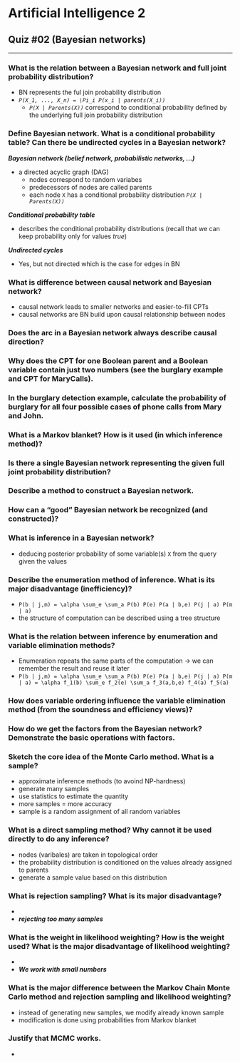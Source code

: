 # Artificial Intelligence 2
## Quiz #02 (Bayesian networks)
___
### What is the relation between a Bayesian network and full joint probability distribution?
  - BN represents the ful join probability distribution
  - *`P(X_1, ..., X_n) = \Pi_i P(x_i | parents(X_i))`*
    - *`P(X | Parents(X))`* correspond to conditional probability defined by the underlying full join probability distribution

### Define Bayesian network. What is a conditional probability table? Can there be undirected cycles in a Bayesian network?
***Bayesian network (belief network, probabilistic networks, ...)***
  - a directed acyclic graph (DAG)
    - nodes correspond to random variabes
    - predecessors of nodes are called parents
    - each node `X` has a conditional probability distribution *`P(X | Parents(X))`*
 
***Conditional probability table***
  - describes the conditional probability distributions (recall that we can keep probability only for values *true*)

***Undirected cycles***
  - Yes, but not directed which is the case for edges in BN

### What is difference between causal network and Bayesian network?
  - causal network leads to smaller networks and easier-to-fill CPTs
  - causal networks are BN build upon causal relationship between nodes

### Does the arc in a Bayesian network always describe causal direction?

### Why does the CPT for one Boolean parent and a Boolean variable contain just two numbers (see the burglary example and CPT for MaryCalls).

### In the burglary detection example, calculate the probability of burglary for all four possible cases of phone calls from Mary and John.

### What is a Markov blanket? How is it used (in which inference method)?

### Is there a single Bayesian network representing the given full joint probability distribution?

### Describe a method to construct a Bayesian network.

### How can a “good” Bayesian network be recognized (and constructed)?

### What is inference in a Bayesian network?
  - deducing posterior probability of some variable(s) `X` from the query given the values 

### Describe the enumeration method of inference. What is its major disadvantage (inefficiency)?
  - `P(b | j,m) = \alpha \sum_e \sum_a P(b) P(e) P(a | b,e) P(j | a) P(m | a)`
  - the structure of computation can be described using a tree structure

### What is the relation between inference by enumeration and variable elimination methods?
  - Enumeration repeats the same parts of the computation -> we can remember the result and reuse it later
  - `P(b | j,m) = \alpha \sum_e \sum_a P(b) P(e) P(a | b,e) P(j | a) P(m | a) = \alpha f_1(b) \sum_e f_2(e) \sum_a f_3(a,b,e) f_4(a) f_5(a)`

### How does variable ordering influence the variable elimination method (from the soundness and efficiency views)?

### How do we get the factors from the Bayesian network? Demonstrate the basic operations with factors.

### Sketch the core idea of the Monte Carlo method. What is a sample?
  - approximate inference methods (to avoind NP-hardness)
  - generate many samples
  - use statistics to estimate the quantity
  - more samples = more accuracy
  - sample is a random assignment of all random variables

### What is a direct sampling method? Why cannot it be used directly to do any inference?
  - nodes (varibales) are taken in topological order
  - the probability distribution is conditioned on the values already assigned to parents
  - generate a sample value based on this distribution

### What is rejection sampling? What is its major disadvantage?
  - 
  - ***rejecting too many samples***

### What is the weight in likelihood weighting? How is the weight used? What is the major disadvantage of likelihood weighting?
  - 
  - ***We work with small numbers***

### What is the major difference between the Markov Chain Monte Carlo method and rejection sampling and likelihood weighting?
  - instead of generating new samples, we modify already known sample
  - modification is done using probabilities from Markov blanket

### Justify that MCMC works.
  - 
